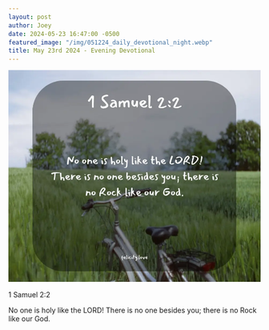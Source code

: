```yaml
---
layout: post
author: Joey
date: 2024-05-23 16:47:00 -0500
featured_image: "/img/051224_daily_devotional_night.webp"
title: May 23rd 2024 - Evening Devotional
---
```


[![May 23rd 2024 - Evening Devotional](/img/052324_daily_devotional_night.webp)](/img/052324_daily_devotional_night.webp)

1 Samuel 2:2

No one is holy like the LORD! There is no one besides you; there is no Rock like our God.
